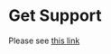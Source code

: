 # Get Support

<!-- project-support -->

Please see [this link]({{support_url}})

<!-- project-support -->

